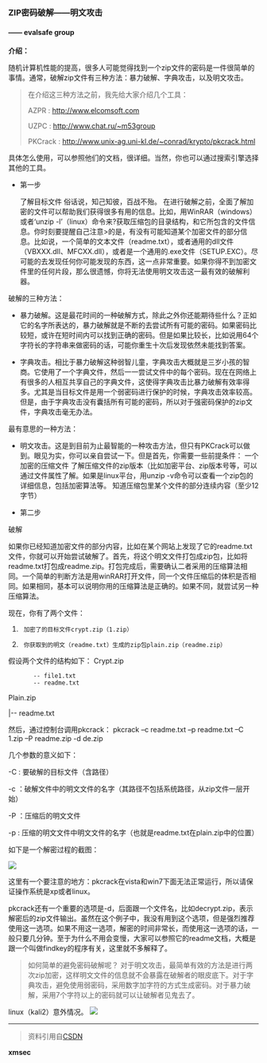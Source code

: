 ### ZIP密码破解——明文攻击
####    —— evalsafe group

**介绍：**

随机计算机性能的提高，很多人可能觉得找到一个zip文件的密码是一件很简单的事情。通常，破解zip文件有三种方法：暴力破解、字典攻击，以及明文攻击。
 
>在介绍这三种方法之前，我先给大家介绍几个工具：
>
>AZPR : http://www.elcomsoft.com
>
>UZPC : http://www.chat.ru/~m53group
>
>PKCrack : http://www.unix-ag.uni-kl.de/~conrad/krypto/pkcrack.html

具体怎么使用，可以参照他们的文档，很详细。当然，你也可以通过搜索引擎选择其他的工具。
 
- 第一步 



	了解目标文件
	俗话说，知己知彼，百战不殆。
	在进行破解之前，全面了解加密的文件可以帮助我们获得很多有用的信息。比如，用WinRAR（windows）或者‘unzip -l’（linux）命令来?获取压缩包的目录结构，和它所包含的文件信息。你时刻要提醒自己注意>的是，有没有可能知道某个加密文件的部分信息。比如说，一个简单的文本文件（readme.txt），或者通用的dll文件（VBXXX.dll、MFCXX.dll），或者是一个通用的.exe文件（SETUP.EXC）。尽可能的去发现任何你可能发现的东西，这一点非常重要。如果你得不到加密文件里的任何片段，那么很遗憾，你将无法使用明文攻击这一最有效的破解利器。
 
破解的三种方法：

-   暴力破解。这是最花时间的一种破解方式，除此之外你还能期待些什么？正如它的名字所表达的，暴力破解就是不断的去尝试所有可能的密码。如果密码比较短，或许在短时间内可以找到正确的密码。但是如果比较长，比如说用64个字符长的字符串来做密码的话，可能你重生十次后发现依然未能找到答案。
	
-  字典攻击。相比于暴力破解这种弱智儿童，字典攻击大概就是三岁小孩的智商。它使用了一个字典文件，然后一一尝试文件中的每个密码。现在在网络上有很多的人相互共享自己的字典文件，这使得字典攻击比暴力破解有效率得多。尤其是当目标文件是用一个弱密码进行保护的时候，字典攻击效率较高。但是，由于字典攻击没有囊括所有可能的密码，所以对于强密码保护的zip文件，字典攻击毫无办法。
	 
最有意思的一种方法：
	
-  明文攻击。这是到目前为止最智能的一种攻击方法，但只有PKCrack可以做到。眼见为实，你可以亲自尝试一下。但是首先，你需要一些前提条件：
一个加密的压缩文件
了解压缩文件的zip版本（比如加密平台、zip版本号等，可以通过文件属性了解。如果是linux平台，用unzip -v命令可以查看一个zip包的详细信息，包括加密算法等。 知道压缩包里某个文件的部分连续内容（至少12字节）


-  第二步



 破解

如果你已经知道加密文件的部分内容，比如在某个网站上发现了它的readme.txt文件，你就可以开始尝试破解了。首先，将这个明文文件打包成zip包，比如将readme.txt打包成readme.zip。打包完成后，需要确认二者采用的压缩算法相同。一个简单的判断方法是用winRAR打开文件，同一个文件压缩后的体积是否相同。如果相同，基本可以说明你用的压缩算法是正确的。如果不同，就尝试另一种压缩算法。
 
现在，你有了两个文件：
1.      加密了的目标文件crypt.zip（1.zip）
2.      你获取到的明文（readme.txt）生成的zip包plain.zip（readme.zip）
 
假设两个文件的结构如下：
Crypt.zip
         
           -- file1.txt
           -- readme.txt
 

Plain.zip

|-- readme.txt
 
然后，通过控制台调用pkcrack：
pkcrack –c readme.txt –p readme.txt –C 1.zip –P readme.zip -d de.zip
 
几个参数的意义如下：

-C : 要破解的目标文件（含路径）

-c ：破解文件中的明文文件的名字（其路径不包括系统路径，从zip文件一层开始）

-P ：压缩后的明文文件

-p : 压缩的明文文件中明文文件的名字（也就是readme.txt在plain.zip中的位置）
 
如下是一个解密过程的截图：
 
![](http://i.imgur.com/UTJFvY5.png)
 
这里有一个要注意的地方：pkcrack在vista和win7下面无法正常运行，所以请保证操作系统是xp或者linux。


pkcrack还有一个重要的选项是-d，后面跟一个文件名，比如decrypt.zip，表示解密后的zip文件输出。虽然在这个例子中，我没有用到这个选项，但是强烈推荐使用这一选项。如果不用这一选项，解密的时间非常长，而使用这一选项的话，一般只要几分钟。至于为什么不用会变慢，大家可以参照它的readme文档，大概是跟一个叫做findkey的程序有关，这里就不多解释了。
 

>如何简单的避免密码破解呢？
对于明文攻击，最简单有效的方法是进行两次zip加密，这样明文文件的信息就不会暴露在破解者的眼皮底下。对于字典攻击，避免使用弱密码，采用数字加字符的方式生成密码。对于暴力破解，采用7个字符以上的密码就可以让破解者见鬼去了。

linux（kali2）意外情况。
![](http://i.imgur.com/Nepy701.jpg)

----------


> 资料引用自[CSDN](http://blog.csdn.net/jiangwlee/article/details/6911087)
> 

**xmsec**
